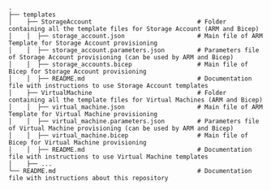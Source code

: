     .
    ├── templates
    │    ├── StorageAccount                             # Folder containing all the template files for Storage Account (ARM and Bicep)
    │    │  ├── storage_account.json                    # Main file of ARM Template for Storage Account provisioning
    │    │  ├── storage_account.parameters.json         # Parameters file of Storage Account provisioning (can be used by ARM and Bicep)
    │    │  ├── storage_accounts.bicep                  # Main file of Bicep for Storage Account provisioning
    │    │  ├── README.md                               # Documentation file with instructions to use Storage Account templates
    │    ├── VirtualMachine                             # Folder containing all the template files for Virtual Machines (ARM and Bicep)
    │    │  ├── virtual_machine.json                    # Main file of ARM Template for Virtual Machine provisioning
    │    │  ├── virtual_machine.parameters.json         # Parameters file of Virtual Machine provisioning (can be used by ARM and Bicep)
    │    │  ├── virtual_machine.bicep                   # Main file of Bicep for Virtual Machine provisioning
    │    │  ├── README.md                               # Documentation file with instructions to use Virtual Machine templates
    │    ├── ...
    └── README.md                                       # Documentation file with instructions about this repository
